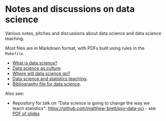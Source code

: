 # Notes and discussions on data science

Various notes, pitches and discussions about data science and data science
teaching.

Most files are in Markdown format, with PDFs built using rules in the
`Makefile`.

* [What is data science?](ds_what_is_it.pdf)
* [Data science as culture](data_science_as_culture.pdf).
* [Where will data science go?](greater_data.pdf)
* [Data science and statistics teaching](ds_and_statistics.pdf).
* [Bibliography file for data science](data_science.bib).

Also see:

* Repository for talk on "Data science is going to change the way we teach
  statistics": https://github.com/matthew-brett/psy-data-sci - see [PDF of
  slides](https://github.com/matthew-brett/psy-data-sci/blob/master/psy_data_sci_slides.pdf)
